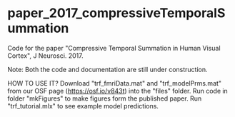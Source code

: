 # paper_2017_compressiveTemporalSummation
Code for the paper "Compressive Temporal Summation in Human Visual Cortex", J Neurosci. 2017.

Note: Both the code and documentation are still under construction.

HOW TO USE IT?
Download "trf_fmriData.mat" and "trf_modelPrms.mat" from our OSF page (https://osf.io/v843t) into the "files" folder. Run code in folder "mkFigures" to make figures form the published paper. Run "trf_tutorial.mlx" to see example model predictions.
